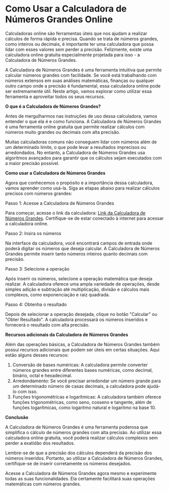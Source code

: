 Como Usar a Calculadora de Números Grandes Online
=================================================

Calculadoras online são ferramentas úteis que nos ajudam a realizar cálculos de forma rápida e precisa. Quando se trata de números grandes, como inteiros ou decimais, é importante ter uma calculadora que possa lidar com esses valores sem perder a precisão. Felizmente, existe uma calculadora online gratuita especialmente projetada para isso - a Calculadora de Números Grandes.

A Calculadora de Números Grandes é uma ferramenta intuitiva que permite calcular números grandes com facilidade. Se você está trabalhando com números extensos em suas análises matemáticas, finanças ou qualquer outro campo onde a precisão é fundamental, essa calculadora online pode ser extremamente útil. Neste artigo, vamos explorar como utilizar essa ferramenta e aproveitar todos os seus recursos.

**O que é a Calculadora de Números Grandes?**

Antes de mergulharmos nas instruções de uso dessa calculadora, vamos entender o que ela é e como funciona. A Calculadora de Números Grandes é uma ferramenta online gratuita que permite realizar cálculos com números muito grandes ou decimais com alta precisão.

Muitas calculadoras comuns não conseguem lidar com números além de um determinado limite, o que pode levar a resultados imprecisos ou arredondados. No entanto, a Calculadora de Números Grandes usa algoritmos avançados para garantir que os cálculos sejam executados com a maior precisão possível.

**Como usar a Calculadora de Números Grandes**

Agora que conhecemos o propósito e a importância dessa calculadora, vamos aprender como usá-la. Siga as etapas abaixo para realizar cálculos precisos com números grandes:

Passo 1: Acesse a Calculadora de Números Grandes

Para começar, acesse o link da calculadora: [Link da Calculadora de Números Grandes](https://www.onlinecalculatorsfree.com/pt/math/big-number-calculator.html). Certifique-se de estar conectado à internet para acessar a calculadora online.

Passo 2: Insira os números

Na interface da calculadora, você encontrará campos de entrada onde poderá digitar os números que deseja calcular. A Calculadora de Números Grandes permite inserir tanto números inteiros quanto decimais com precisão.

Passo 3: Selecione a operação

Após inserir os números, selecione a operação matemática que deseja realizar. A calculadora oferece uma ampla variedade de operações, desde simples adição e subtração até multiplicação, divisão e cálculos mais complexos, como exponenciação e raiz quadrada.

Passo 4: Obtenha o resultado

Depois de selecionar a operação desejada, clique no botão "Calcular" ou "Obter Resultado". A calculadora processará os números inseridos e fornecerá o resultado com alta precisão.

**Recursos adicionais da Calculadora de Números Grandes**

Além das operações básicas, a Calculadora de Números Grandes também possui recursos adicionais que podem ser úteis em certas situações. Aqui estão alguns desses recursos:

1. Conversão de bases numéricas: A calculadora permite converter números grandes entre diferentes bases numéricas, como decimal, binário, octal e hexadecimal.
2. Arredondamento: Se você precisar arredondar um número grande para um determinado número de casas decimais, a calculadora pode ajudá-lo com isso.
3. Funções trigonométricas e logarítmicas: A calculadora também oferece funções trigonométricas, como seno, cosseno e tangente, além de funções logarítmicas, como logaritmo natural e logaritmo na base 10.

**Conclusão**

A Calculadora de Números Grandes é uma ferramenta poderosa que simplifica o cálculo de números grandes com alta precisão. Ao utilizar essa calculadora online gratuita, você poderá realizar cálculos complexos sem perder a exatidão dos resultados.

Lembre-se de que a precisão dos cálculos dependerá da precisão dos números inseridos. Portanto, ao utilizar a Calculadora de Números Grandes, certifique-se de inserir corretamente os números desejados.

Acesse a Calculadora de Números Grandes agora mesmo e experimente todas as suas funcionalidades. Ela certamente facilitará suas operações matemáticas com números grandes.